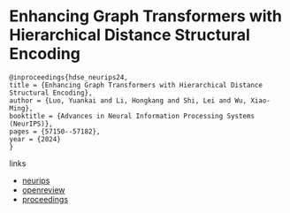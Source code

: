 # Enhancing Graph Transformers with Hierarchical Distance Structural Encoding

```
@inproceedings{hdse_neurips24,
title = {Enhancing Graph Transformers with Hierarchical Distance Structural Encoding},
author = {Luo, Yuankai and Li, Hongkang and Shi, Lei and Wu, Xiao-Ming},
booktitle = {Advances in Neural Information Processing Systems (NeurIPS)},
pages = {57150--57182},
year = {2024}
}
```

links
- [neurips](https://nips.cc/Conferences/2024/Schedule?showEvent=94991)
- [openreview](https://openreview.net/forum?id=U4KldRgoph)
- [proceedings](https://papers.nips.cc//paper_files/paper/2024/hash/68a3919db3858f548dea769f2dbba611-Abstract-Conference.html)
